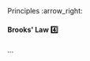 <link rel="stylesheet" href="{{baseUrl}}/css/textbook.css">

<div class="website-content">

<div id="path">Principles :arrow_right: </div>

<div id="title">

#### Brooks' Law :four:

</div>

<div id="body">

...

</div>

</div>
